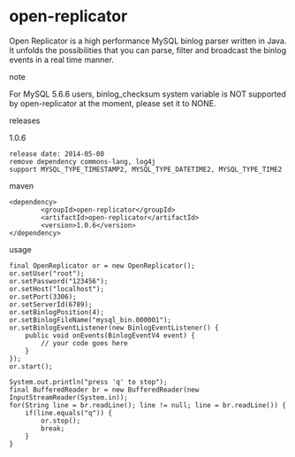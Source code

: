 open-replicator
===============

Open Replicator is a high performance MySQL binlog parser written in Java. It unfolds the possibilities that you can parse, filter and broadcast the binlog events in a real time manner.

note

For MySQL 5.6.6 users, binlog_checksum system variable is NOT supported by open-replicator at the moment, please set it to NONE.

releases

1.0.6

    release date: 2014-05-08
    remove dependency commons-lang, log4j
    support MYSQL_TYPE_TIMESTAMP2, MYSQL_TYPE_DATETIME2, MYSQL_TYPE_TIME2 

maven
```
<dependency>
        <groupId>open-replicator</groupId>
        <artifactId>open-replicator</artifactId>
        <version>1.0.6</version>
</dependency>
```

usage
```
final OpenReplicator or = new OpenReplicator();
or.setUser("root");
or.setPassword("123456");
or.setHost("localhost");
or.setPort(3306);
or.setServerId(6789);
or.setBinlogPosition(4);
or.setBinlogFileName("mysql_bin.000001");
or.setBinlogEventListener(new BinlogEventListener() {
    public void onEvents(BinlogEventV4 event) {
        // your code goes here
    }
});
or.start();

System.out.println("press 'q' to stop");
final BufferedReader br = new BufferedReader(new InputStreamReader(System.in));
for(String line = br.readLine(); line != null; line = br.readLine()) {
    if(line.equals("q")) {
        or.stop();
        break;
    }
}
```
